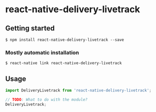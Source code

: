 # react-native-delivery-livetrack

## Getting started

`$ npm install react-native-delivery-livetrack --save`

### Mostly automatic installation

`$ react-native link react-native-delivery-livetrack`

## Usage
```javascript
import DeliveryLivetrack from 'react-native-delivery-livetrack';

// TODO: What to do with the module?
DeliveryLivetrack;
```
